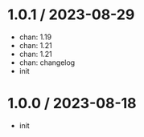 
1.0.1 / 2023-08-29
==================

* chan: 1.19
* chan: 1.21
* chan: 1.21
* chan: changelog
* init

1.0.0 / 2023-08-18
==================

* init
